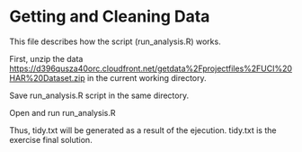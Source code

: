 Getting and Cleaning Data
=========================

This file describes how the script (run_analysis.R) works.

First, unzip the data https://d396qusza40orc.cloudfront.net/getdata%2Fprojectfiles%2FUCI%20HAR%20Dataset.zip in the current working directory.

Save run_analysis.R script in the same directory.

Open and run run_analysis.R

Thus, tidy.txt will be generated as a result of the ejecution. tidy.txt is the exercise final solution.
